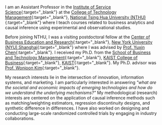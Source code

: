 I am an Assistant Professor in the [Institute of Service Science](https://www.iss.nthu.edu.tw/){:target="_blank"} at the [College of Technology Management](http://www.ctm.nthu.edu.tw/){:target="_blank"}, [National Tsing Hua University (NTHU)](https://nthu-en.site.nthu.edu.tw/){:target="_blank"} where I teach courses related to business analytics and causal inference using experimental and observational studies.

Before joining NTHU, I was a visiting postdoctoral fellow at the [Center of Business Education and Research](https://cber.shanghai.nyu.edu/){:target="_blank"}, [New York University (NYU) Shanghai](https://shanghai.nyu.edu/){:target="_blank"} where I was advised by [Prof. Yuxin Chen](https://shanghai.nyu.edu/academics/faculty/directory/yuxin-chen){:target="_blank"}. I received my Ph.D. from the [School of Business and Technology Management](https://btm.kaist.ac.kr/en/){:target="_blank"}, [KAIST College of Business](https://www.business.kaist.edu/){:target="_blank"}, [KAIST](https://www.kaist.ac.kr/en/){:target="_blank"}. My Ph.D. advisor was [Prof. Wonjoon Kim](https://wjkim.kaist.ac.kr/){:target="_blank"}.

My research interests lie in the intersection of innovation, information systems, and marketing. I am particularly interested in answering _"what are the societal and economic impacts of emerging technologies and how do we understand the underlying mechanisms?"_ My methodological (research) interests are centered on the application of causal inference methods such as matching/weighting estimators, regression discontinuity designs, and synthetic difference in differences. I have also worked on designing and conducting large-scale randomized controlled trials by engaging in industry collaborations.
